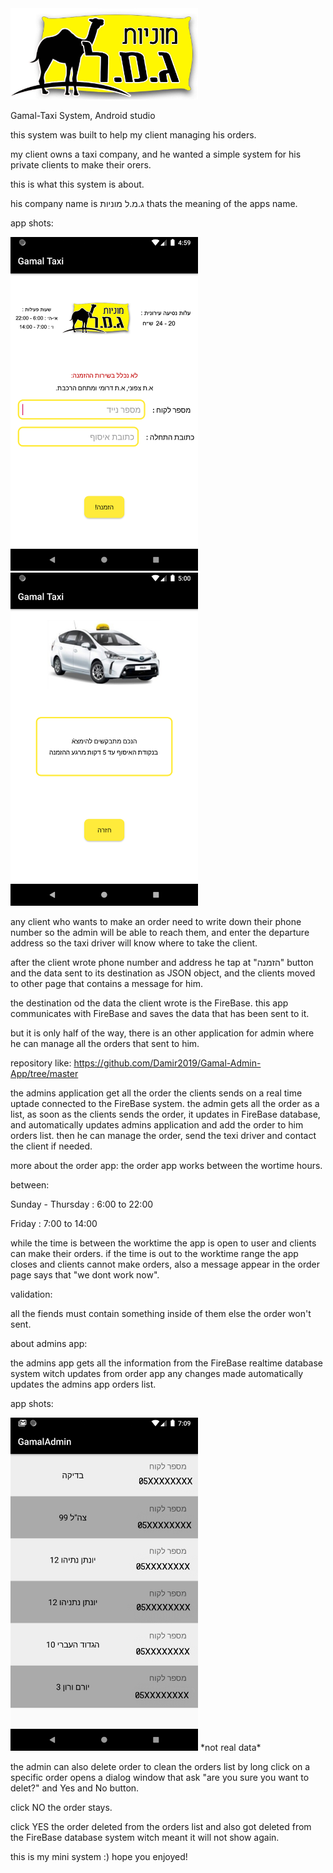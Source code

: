 <img src="Gamal_Images/gamal2.jpg" width=300>

Gamal-Taxi System, Android studio

this system was built to help my client managing his orders.

my client owns a taxi company, and he wanted a simple system for his private clients to make their orers.

this is what this system is about.

his company name is ג.מ.ל מוניות thats the meaning of the apps name.

app shots:

<img src="Gamal_Images/Gamal1.png" width=300> <img src="Gamal_Images/Gamal2.png" width=300>

any client who wants to make an order need to write down their phone number so the admin will be able to reach them, and enter the departure address so the taxi driver will know where to take the client.

after the client wrote phone number and address he tap at "הזמנה" button and the data sent to its destination as JSON object, and the clients moved to other page that contains a message for him.

the destination od the data the client wrote is the FireBase.
this app communicates with FireBase and saves the data that has been sent to it.

but it is only half of the way, there is an other application for admin where he can manage all the orders that sent to him.

repository like:
https://github.com/Damir2019/Gamal-Admin-App/tree/master

the admins application get all the order the clients sends on a real time uptade connected to the FireBase system.
the admin gets all the order as a list, as soon as the clients sends the order, it updates in FireBase database, and automatically updates admins application and add the order to him orders list.
then he can manage the order, send the texi driver and contact the client if needed.

more about the order app:
the order app works between the wortime hours.

between:

Sunday - Thursday : 6:00 to 22:00

Friday : 7:00 to 14:00

while the time is between the worktime the app is open to user and clients can make their orders.
if the time is out to the worktime range the app closes and clients cannot make orders, also a message appear in the order page says that "we dont work now".

validation:

all the fiends must contain something inside of them else the order won't sent.

about admins app:

the admins app gets all the information from the FireBase realtime database system witch updates from order app
any changes made automatically updates the admins app orders list.

app shots:

<img src="Gamal_Images/adminApp.png" width=300>
*not real data* 



the admin can also delete order to clean the orders list by long click on a specific order opens a dialog window that ask "are you sure you want to delet?" and Yes and No button.

click NO the order stays.

click YES the order deleted from the orders list and also got deleted from the FireBase database system witch meant it will not show again.

this is my mini system :) hope you enjoyed!
















